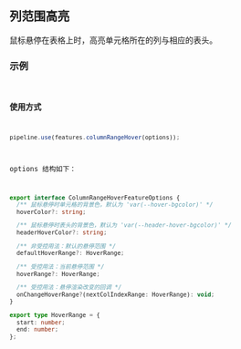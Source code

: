 ## 列范围高亮

鼠标悬停在表格上时，高亮单元格所在的列与相应的表头。

### 示例

<code
src="../../../../demos/columnRangeHover.tsx"
/>

### 使用方式

```ts
pipeline.use(features.columnRangeHover(options));
```

options 结构如下：

```ts
export interface ColumnRangeHoverFeatureOptions {
  /** 鼠标悬停时单元格的背景色，默认为 'var(--hover-bgcolor)' */
  hoverColor?: string;

  /** 鼠标悬停时表头的背景色，默认为 'var(--header-hover-bgcolor)' */
  headerHoverColor?: string;

  /** 非受控用法：默认的悬停范围 */
  defaultHoverRange?: HoverRange;

  /** 受控用法：当前悬停范围 */
  hoverRange?: HoverRange;

  /** 受控用法：悬停渲染改变的回调 */
  onChangeHoverRange?(nextColIndexRange: HoverRange): void;
}

export type HoverRange = {
  start: number;
  end: number;
};
```
